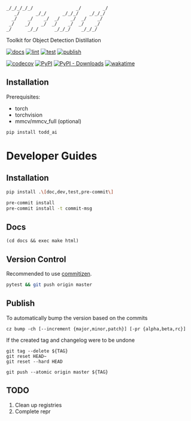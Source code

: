 ```
_/_/_/_/_/                _/        _/
   _/      _/_/      _/_/_/    _/_/_/
  _/    _/    _/  _/    _/  _/    _/
 _/    _/    _/  _/    _/  _/    _/
_/      _/_/      _/_/_/    _/_/_/
```

Toolkit for Object Detection Distillation

[![docs](https://readthedocs.org/projects/toddai/badge/?version=latest)](https://toddai.readthedocs.io/en/latest/?badge=latest)
[![lint](https://github.com/LutingWang/todd/actions/workflows/lint.yaml/badge.svg)](https://github.com/LutingWang/todd/actions/workflows/lint.yaml)
[![test](https://github.com/LutingWang/todd/actions/workflows/test.yaml/badge.svg)](https://github.com/LutingWang/todd/actions/workflows/test.yaml)
[![publish](https://github.com/LutingWang/todd/actions/workflows/publish.yaml/badge.svg)](https://github.com/LutingWang/todd/actions/workflows/publish.yaml)

[![codecov](https://codecov.io/gh/LutingWang/todd/branch/master/graph/badge.svg?token=BHDPCKVM1T)](https://codecov.io/gh/LutingWang/todd)
[![PyPI](https://img.shields.io/pypi/v/todd_ai)](https://pypi.org/project/todd-ai/)
[![PyPI - Downloads](https://img.shields.io/pypi/dm/todd_ai)]((https://pypi.org/project/todd-ai/))
[![wakatime](https://wakatime.com/badge/github/LutingWang/todd.svg)](https://wakatime.com/badge/github/LutingWang/todd)

## Installation

Prerequisites:
- torch
- torchvision
- mmcv/mmcv_full (optional)

```shell
pip install todd_ai
```

# Developer Guides

## Installation

```bash
pip install .\[doc,dev,test,pre-commit\]
```

```bash
pre-commit install
pre-commit install -t commit-msg
```

## Docs

```shell
(cd docs && exec make html)
```

## Version Control

Recommended to use [commitizen](https://github.com/commitizen-tools/commitizen).

```bash
pytest && git push origin master
```

## Publish

To automatically bump the version based on the commits

```shell
cz bump -ch [--increment {major,minor,patch}] [-pr {alpha,beta,rc}]
```

If the created tag and changelog were to be undone

```shell
git tag --delete ${TAG}
git reset HEAD~
git reset --hard HEAD
```

```shell
git push --atomic origin master ${TAG}
```

## TODO

1. Clean up registries
2. Complete repr

